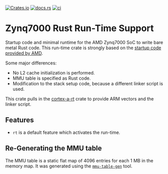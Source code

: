 [![Crates.io](https://img.shields.io/crates/v/zynq7000-rt)](https://crates.io/crates/zynq7000-rt)
[![docs.rs](https://img.shields.io/docsrs/zynq7000-rt)](https://docs.rs/zynq7000-rt)
[![ci](https://github.com/us-irs/zynq7000-rs/actions/workflows/ci.yml/badge.svg?branch=main)](https://github.com/us-irs/zynq7000-rs/actions/workflows/ci.yml)

Zynq7000 Rust Run-Time Support
========

Startup code and minimal runtime for the AMD Zynq7000 SoC to write bare metal Rust code.
This run-time crate is strongly based on the
[startup code provided by AMD](https://github.com/Xilinx/embeddedsw/blob/master/lib/bsp/standalone/src/arm/cortexa9/gcc/boot.S).

Some major differences:

- No L2 cache initialization is performed.
- MMU table is specified as Rust code.
- Modification to the stack setup code, because a different linker script is used.

This crate pulls in the [cortex-a-rt](https://github.com/us-irs/cortex-ar/tree/cortex-a-addition/cortex-a-rt)
crate to provide ARM vectors and the linker script.

## Features

- `rt` is a default feature which activates the run-time.

## Re-Generating the MMU table

The MMU table is a static flat map of 4096 entries for each 1 MB in the memory map.
It was generated using the [`mmu-table-gen`](https://egit.irs.uni-stuttgart.de/rust/zynq7000-rs/src/branch/main/tools/mmu-table-gen)
tool.
